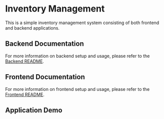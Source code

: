# Inventory Management

This is a simple inventory management system consisting of both frontend and backend applications.

## Backend Documentation

For more information on backend setup and usage, please refer to the [Backend README](/crinitis-assg-backend/README.md).

## Frontend Documentation

For more information on frontend setup and usage, please refer to the [Frontend README](/crinitis-assg-frontend/README.md).

## Application Demo
